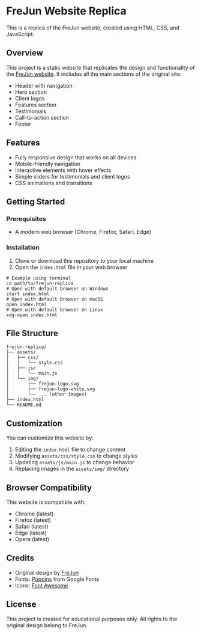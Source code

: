# FreJun Website Replica

This is a replica of the FreJun website, created using HTML, CSS, and JavaScript.

## Overview

This project is a static website that replicates the design and functionality of the [FreJun website](https://frejun.com/). It includes all the main sections of the original site:

- Header with navigation
- Hero section
- Client logos
- Features section
- Testimonials
- Call-to-action section
- Footer

## Features

- Fully responsive design that works on all devices
- Mobile-friendly navigation
- Interactive elements with hover effects
- Simple sliders for testimonials and client logos
- CSS animations and transitions

## Getting Started

### Prerequisites

- A modern web browser (Chrome, Firefox, Safari, Edge)

### Installation

1. Clone or download this repository to your local machine
2. Open the `index.html` file in your web browser

```
# Example using terminal
cd path/to/frejun-replica
# Open with default browser on Windows
start index.html
# Open with default browser on macOS
open index.html
# Open with default browser on Linux
xdg-open index.html
```

## File Structure

```
frejun-replica/
├── assets/
│   ├── css/
│   │   └── style.css
│   ├── js/
│   │   └── main.js
│   └── img/
│       ├── frejun-logo.svg
│       ├── frejun-logo-white.svg
│       └── ... (other images)
├── index.html
└── README.md
```

## Customization

You can customize this website by:

1. Editing the `index.html` file to change content
2. Modifying `assets/css/style.css` to change styles
3. Updating `assets/js/main.js` to change behavior
4. Replacing images in the `assets/img/` directory

## Browser Compatibility

This website is compatible with:

- Chrome (latest)
- Firefox (latest)
- Safari (latest)
- Edge (latest)
- Opera (latest)

## Credits

- Original design by [FreJun](https://frejun.com/)
- Fonts: [Poppins](https://fonts.google.com/specimen/Poppins) from Google Fonts
- Icons: [Font Awesome](https://fontawesome.com/)

## License

This project is created for educational purposes only. All rights to the original design belong to FreJun. 